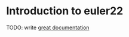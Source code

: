 # Introduction to euler22

TODO: write [great documentation](http://jacobian.org/writing/what-to-write/)
